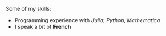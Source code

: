 Some of my skills:
* Programming experience with *Julia, Python, Mathematica*
* I speak a bit of **French**
